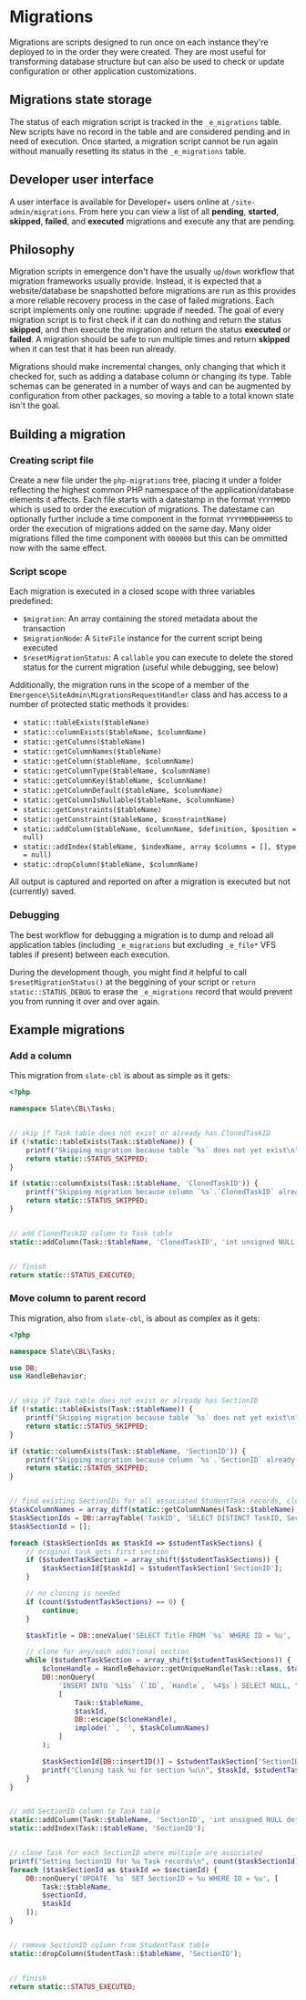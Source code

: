 # Migrations

Migrations are scripts designed to run once on each instance they're deployed to in the order they were created. They are most useful for transforming database structure but can also be used to check or update configuration or other application customizations.

## Migrations state storage

The status of each migration script is tracked in the `_e_migrations` table. New scripts have no record in the table and are considered pending and in need of execution. Once started, a migration script cannot be run again without manually resetting its status in the `_e_migrations` table.

## Developer user interface

A user interface is available for Developer+ users online at `/site-admin/migrations`. From here you can view a list of all **pending**, **started**, **skipped**, **failed**, and **executed** migrations and execute any that are pending.

## Philosophy

Migration scripts in emergence don't have the usually `up`/`down` workflow that migration frameworks usually provide. Instead, it is expected that a website/database be snapshotted before migrations are run as this provides a more reliable recovery process in the case of failed migrations. Each script implements only one routine: upgrade if needed. The goal of every migration script is to first check if it can do nothing and return the status **skipped**, and then execute the migration and return the status **executed** or **failed**. A migration should be safe to run multiple times and return **skipped** when it can test that it has been run already.

Migrations should make incremental changes, only changing that which it checked for, such as adding a database column or changing its type. Table schemas can be generated in a number of ways and can be augmented by configuration from other packages, so moving a table to a total known state isn't the goal.

## Building a migration

### Creating script file

Create a new file under the `php-migrations` tree, placing it under a folder reflecting the highest common PHP namespace of the application/database elements it affects. Each file starts with a datestamp in the format `YYYYMMDD` which is used to order the execution of migrations. The datestame can optionally further include a time component in the format `YYYYMMDDHHMMSS` to order the execution of migrations added on the same day. Many older migrations filled the time component with `000000` but this can be ommitted now with the same effect.

### Script scope

Each migration is executed in a closed scope with three variables predefined:

* `$migration`: An array containing the stored metadata about the transaction
* `$migrationNode`: A `SiteFile` instance for the current script being executed
* `$resetMigrationStatus`: A `callable` you can execute to delete the stored status for the current migration \(useful while debugging, see below\)

Additionally, the migration runs in the scope of a member of the `Emergence\SiteAdmin\MigrationsRequestHandler` class and has access to a number of protected static methods it provides:

* `static::tableExists($tableName)`
* `static::columnExists($tableName, $columnName)`
* `static::getColumns($tableName)`
* `static::getColumnNames($tableName)`
* `static::getColumn($tableName, $columnName)`
* `static::getColumnType($tableName, $columnName)`
* `static::getColumnKey($tableName, $columnName)`
* `static::getColumnDefault($tableName, $columnName)`
* `static::getColumnIsNullable($tableName, $columnName)`
* `static::getConstraints($tableName)`
* `static::getConstraint($tableName, $constraintName)`
* `static::addColumn($tableName, $columnName, $definition, $position = null)`
* `static::addIndex($tableName, $indexName, array $columns = [], $type = null)`
* `static::dropColumn($tableName, $columnName)`

All output is captured and reported on after a migration is executed but not \(currently\) saved.

### Debugging

The best workflow for debugging a migration is to dump and reload all application tables \(including `_e_migrations` but excluding `_e_file*` VFS tables if present\) between each execution.

During the development though, you might find it helpful to call `$resetMigrationStatus()` at the beggining of your script or `return static::STATUS_DEBUG` to erase the `_e_migrations` record that would prevent you from running it over and over again.

## Example migrations

### Add a column

This migration from `slate-cbl` is about as simple as it gets:

```php
<?php

namespace Slate\CBL\Tasks;


// skip if Task table does not exist or already has ClonedTaskID
if (!static::tableExists(Task::$tableName)) {
    printf("Skipping migration because table `%s` does not yet exist\n", Task::$tableName);
    return static::STATUS_SKIPPED;
}

if (static::columnExists(Task::$tableName, 'ClonedTaskID')) {
    printf("Skipping migration because column `%s`.`ClonedTaskID` already exists\n", Task::$tableName);
    return static::STATUS_SKIPPED;
}


// add ClonedTaskID column to Task table
static::addColumn(Task::$tableName, 'ClonedTaskID', 'int unsigned NULL default NULL', 'AFTER `ParentTaskID`');


// finish
return static::STATUS_EXECUTED;
```

### Move column to parent record

This migration, also from `slate-cbl`, is about as complex as it gets:

```php
<?php

namespace Slate\CBL\Tasks;

use DB;
use HandleBehavior;


// skip if Task table does not exist or already has SectionID
if (!static::tableExists(Task::$tableName)) {
    printf("Skipping migration because table `%s` does not yet exist\n", Task::$tableName);
    return static::STATUS_SKIPPED;
}

if (static::columnExists(Task::$tableName, 'SectionID')) {
    printf("Skipping migration because column `%s`.`SectionID` already exists\n", Task::$tableName);
    return static::STATUS_SKIPPED;
}


// find existing SectionIDs for all associated StudentTask records, clone Task records as needed
$taskColumnNames = array_diff(static::getColumnNames(Task::$tableName), ['ID', 'Handle']);
$taskSectionIds = DB::arrayTable('TaskID', 'SELECT DISTINCT TaskID, SectionID FROM `%s`', StudentTask::$tableName);
$taskSectionId = [];

foreach ($taskSectionIds as $taskId => $studentTaskSections) {
    // original task gets first section
    if ($studentTaskSection = array_shift($studentTaskSections)) {
        $taskSectionId[$taskId] = $studentTaskSection['SectionID'];
    }

    // no cloning is needed
    if (count($studentTaskSections) == 0) {
        continue;
    }

    $taskTitle = DB::oneValue('SELECT Title FROM `%s` WHERE ID = %u', [Task::$tableName, $taskId]);

    // clone for any/each additional section
    while ($studentTaskSection = array_shift($studentTaskSections)) {
        $cloneHandle = HandleBehavior::getUniqueHandle(Task::class, $taskTitle);
        DB::nonQuery(
            'INSERT INTO `%1$s` (`ID`, `Handle`, `%4$s`) SELECT NULL, "%3$s", `%4$s` FROM `%1$s` WHERE ID = %2$u',
            [
                Task::$tableName,
                $taskId,
                DB::escape($cloneHandle),
                implode('`, `', $taskColumnNames)
            ]
        );

        $taskSectionId[DB::insertID()] = $studentTaskSection['SectionID'];
        printf("Cloning task %u for section %u\n", $taskId, $studentTaskSection['SectionID']);
    }
}


// add SectionID column to Task table
static::addColumn(Task::$tableName, 'SectionID', 'int unsigned NULL default NULL', 'AFTER `ModifierID`');
static::addIndex(Task::$tableName, 'SectionID');


// clone Task for each SectionID where multiple are associated
printf("Setting SectionID for %u Task records\n", count($taskSectionId));
foreach ($taskSectionId as $taskId => $sectionId) {
    DB::nonQuery('UPDATE `%s` SET SectionID = %u WHERE ID = %u', [
        Task::$tableName,
        $sectionId,
        $taskId
    ]);
}


// remove SectionID column from StudentTask table
static::dropColumn(StudentTask::$tableName, 'SectionID');


// finish
return static::STATUS_EXECUTED;
```

